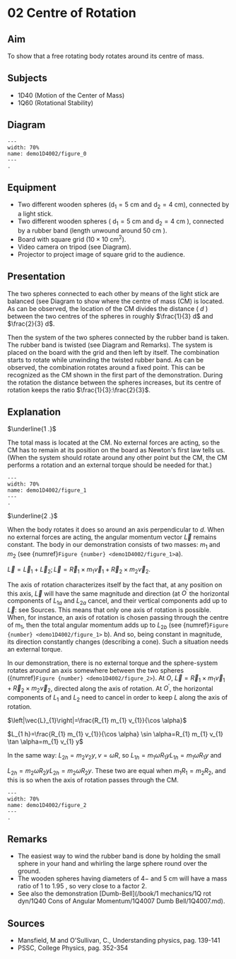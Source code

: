 # 02 Centre of Rotation 
     
## Aim   
To show that a free rotating body rotates around its centre of mass.    
  
## Subjects   
* 1D40 (Motion of the Center of Mass) 
* 1Q60 (Rotational Stability)   
  
## Diagram   
```{figure} figures/figure_0.png  
---  
width: 70%  
name: demo1D4002/figure_0
---   
.
``` 
      
## Equipment

- Two different wooden spheres $\left(\mathrm{d}_{1}=5 \mathrm{~cm}\right.$ and $\left.\mathrm{d}_{2}=4 \mathrm{~cm}\right)$, connected by a light stick.
- Two different wooden spheres ( $\mathrm{d}_{1}=5 \mathrm{~cm}$ and $\mathrm{d}_{2}=4 \mathrm{~cm}$ ), connected by a rubber band (length unwound around $50 \mathrm{~cm}$ ).
- Board with square grid $\left(10 \times 10 \mathrm{~cm}^{2}\right)$.
- Video camera on tripod (see Diagram).
- Projector to project image of square grid to the audience.
  
## Presentation   
The two spheres connected to each other by means of the light stick are balanced (see Diagram to show where the centre of mass ($\mathrm{CM}$) is located. As can be observed, the location of the $\mathrm{CM}$ divides the distance ( $d$ ) between the two centres of the spheres in roughly $\frac{1}{3} d$ and $\frac{2}{3} d$.

Then the system of the two spheres connected by the rubber band is taken. The rubber band is twisted (see Diagram and Remarks). The system is placed on the board with the grid and then left by itself. The combination starts to rotate while unwinding the twisted rubber band. As can be observed, the combination rotates around a fixed point. This can be recognized as the $\mathrm{CM}$ shown in the first part of the demonstration. During the rotation the distance between the spheres increases, but its centre of rotation keeps the ratio $\frac{1}{3}:\frac{2}{3}$.   
  
## Explanation   
$\underline{1 .}$

The total mass is located at the $\mathrm{CM}$. No external forces are acting, so the $\mathrm{CM}$ has to remain at its position on the board as Newton's first law tells us. (When the system should rotate around any other point but the $\mathrm{CM}$, the $\mathrm{CM}$ performs a rotation and an external torque should be needed for that.)     

```{figure} figures/figure_1.png  
---  
width: 70%  
name: demo1D4002/figure_1
---  
.
``` 

$\underline{2 .}$

When the body rotates it does so around an axis perpendicular to $d$. When no external forces are acting, the angular momentum vector $\vec{L}$ remains constant. The body in our demonstration consists of two masses: $m_{1}$ and $m_{2}$ (see {numref}`Figure {number} <demo1D4002/figure_1>`a).

$\vec{L}=\vec{L}_{1}+\vec{L}_{2} ; \vec{L}=\vec{R}_{1} \times m_{1} \vec{v}_{1}+\vec{R}_{2} \times m_{2} \vec{v}_{2}$.

The axis of rotation characterizes itself by the fact that, at any position on this axis, $\vec{L}$ will have the same magnitude and direction (at $O^{'}$ the horizontal components of $L_{1 a}$ and $L_{2 a}$ cancel, and their vertical components add up to $\vec{L}$: see Sources. This means that only one axis of rotation is possible. When, for instance, an axis of rotation is chosen passing through the centre of $\mathrm{m}_{1}$, then the total angular momentum adds up to $L_{2 b}$ (see {numref}`Figure {number} <demo1D4002/figure_1>` b). And so, being constant in magnitude, its direction constantly changes (describing a cone). Such a situation needs an external torque.

In our demonstration, there is no external torque and the sphere-system rotates around an axis somewhere between the two spheres ({numref}`Figure {number} <demo1D4002/figure_2>`). At $O$, $\vec{L}=\vec{R}_{1} \times m_{1} \vec{v}_{1}+\vec{R}_{2} \times m_{2} \vec{v}_{2}$, directed along the axis of rotation. At $O^{'}$, the horizontal components of $L_{1}$ and $L_{2}$ need to cancel in order to keep $L$ along the axis of rotation.

$\left|\vec{L}_{1}\right|=\frac{R_{1} m_{1} v_{1}}{\cos \alpha}$

$L_{1 h}=\frac{R_{1} m_{1} v_{1}}{\cos \alpha} \sin \alpha=R_{1} m_{1} v_{1} \tan \alpha=m_{1} v_{1} y$

In the same way: $L_{2 h}=m_{2} v_{2} y, v=\omega R$, so $L_{1 h}=m_{1} \omega R_{1} y L_{1 h}=m_{1} \omega R_{1} y$ and

$L_{2 h}=m_{2} \omega R_{2} y L_{2 h}=m_{2} \omega R_{2} y$. These two are equal when $m_{1} R_{1}=m_{2} R_{2}$, and this is so when the axis of rotation passes through the $\mathrm{CM}$. 

```{figure} figures/figure_2.png  
---  
width: 70%  
name: demo1D4002/figure_2
---   
.
```

## Remarks
- The easiest way to wind the rubber band is done by holding the small sphere in your hand and whirling the large sphere round over the ground.
- The wooden spheres having diameters of $4 -$ and $5 \mathrm{~cm}$ will have a mass ratio of $1$ to $1.95$ , so very close to a factor $2$.
- See also the demonstration [Dumb-Bell](/book/1 mechanics/1Q rot dyn/1Q40 Cons of Angular Momentum/1Q4007 Dumb Bell/1Q4007.md).

## Sources   
 * Mansfield, M and O'Sullivan, C., Understanding physics, pag. 139-141 
 * PSSC, College Physics, pag. 352-354  
